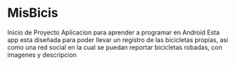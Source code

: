 # MisBicis
Inicio de Proyecto
Aplicacion para aprender a programar en Android
Esta app esta diseñada para poder llevar un registro de las bicicletas propias, 
asi como una red social en la cual se puedan reportar bicicletas robadas, con imagenes y descripcion
